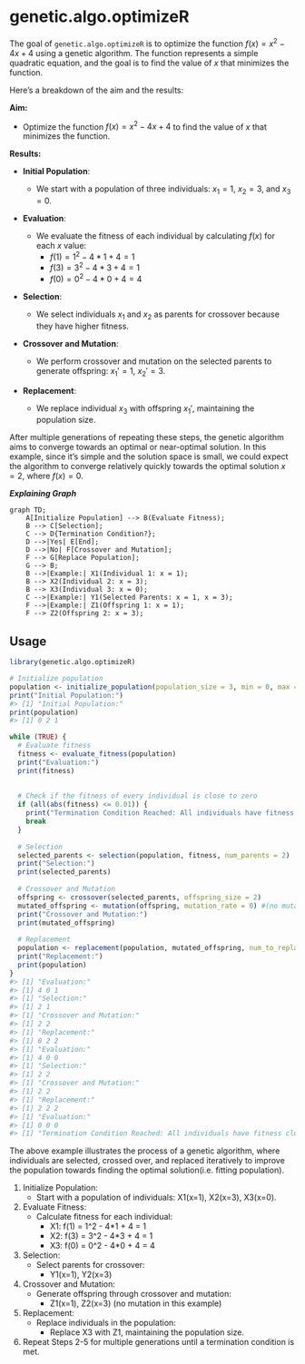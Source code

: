 
<!-- README.md is generated from README.Rmd. Please edit that file -->

# genetic.algo.optimizeR

<!-- badges: start -->
<!-- badges: end -->

The goal of `genetic.algo.optimizeR` is to optimize the function
$f(x) = x^2 - 4x + 4$ using a genetic algorithm. The function represents
a simple quadratic equation, and the goal is to find the value of $x$
that minimizes the function.

Here’s a breakdown of the aim and the results:

**Aim:**

- Optimize the function $f(x) = x^2 - 4x + 4$ to find the value of $x$
  that minimizes the function.

**Results:**

- **Initial Population**:

  - We start with a population of three individuals: $x_1 = 1$,
    $x_2 = 3$, and $x_3 = 0$. <br>

- **Evaluation**:

  - We evaluate the fitness of each individual by calculating $f(x)$ for
    each $x$ value:
    - $f(1) = 1^2 - 4*1 + 4 = 1$
    - $f(3) = 3^2 - 4*3 + 4 = 1$
    - $f(0) = 0^2 - 4*0 + 4 = 4$

- **Selection**:

  - We select individuals $x_1$ and $x_2$ as parents for crossover
    because they have higher fitness.

- **Crossover and Mutation**:

  - We perform crossover and mutation on the selected parents to
    generate offspring: $x_1' = 1$, $x_2' = 3$.

- **Replacement**:

  - We replace individual $x_3$ with offspring $x_1'$, maintaining the
    population size.

After multiple generations of repeating these steps, the genetic
algorithm aims to converge towards an optimal or near-optimal solution.
In this example, since it’s simple and the solution space is small, we
could expect the algorithm to converge relatively quickly towards the
optimal solution $x = 2$, where $f(x) = 0$.

***Explaining Graph***

``` mermaid
graph TD;
    A[Initialize Population] --> B(Evaluate Fitness);
    B --> C[Selection];
    C --> D{Termination Condition?};
    D -->|Yes| E[End];
    D -->|No| F[Crossover and Mutation];
    F --> G[Replace Population];
    G --> B;
    B -->|Example:| X1(Individual 1: x = 1);
    B --> X2(Individual 2: x = 3);
    B --> X3(Individual 3: x = 0);
    C -->|Example:| Y1(Selected Parents: x = 1, x = 3);
    F -->|Example:| Z1(Offspring 1: x = 1);
    F --> Z2(Offspring 2: x = 3);
```

## Usage

``` r
library(genetic.algo.optimizeR)

# Initialize population
population <- initialize_population(population_size = 3, min = 0, max = 3)
print("Initial Population:")
#> [1] "Initial Population:"
print(population)
#> [1] 0 2 1

while (TRUE) {
  # Evaluate fitness
  fitness <- evaluate_fitness(population)
  print("Evaluation:")
  print(fitness)
  
  
  # Check if the fitness of every individual is close to zero
  if (all(abs(fitness) <= 0.01)) {
    print("Termination Condition Reached: All individuals have fitness close to zero.")
    break
  }
  
  # Selection
  selected_parents <- selection(population, fitness, num_parents = 2)
  print("Selection:")
  print(selected_parents)
  
  # Crossover and Mutation
  offspring <- crossover(selected_parents, offspring_size = 2)
  mutated_offspring <- mutation(offspring, mutation_rate = 0) #(no mutation in this example)
  print("Crossover and Mutation:")
  print(mutated_offspring)
  
  # Replacement
  population <- replacement(population, mutated_offspring, num_to_replace = 1)
  print("Replacement:")
  print(population)
}
#> [1] "Evaluation:"
#> [1] 4 0 1
#> [1] "Selection:"
#> [1] 2 1
#> [1] "Crossover and Mutation:"
#> [1] 2 2
#> [1] "Replacement:"
#> [1] 0 2 2
#> [1] "Evaluation:"
#> [1] 4 0 0
#> [1] "Selection:"
#> [1] 2 2
#> [1] "Crossover and Mutation:"
#> [1] 2 2
#> [1] "Replacement:"
#> [1] 2 2 2
#> [1] "Evaluation:"
#> [1] 0 0 0
#> [1] "Termination Condition Reached: All individuals have fitness close to zero."
```

The above example illustrates the process of a genetic algorithm, where
individuals are selected, crossed over, and replaced iteratively to
improve the population towards finding the optimal solution(i.e. fitting
population).

1.  Initialize Population:
    - Start with a population of individuals: X1(x=1), X2(x=3), X3(x=0).
2.  Evaluate Fitness:
    - Calculate fitness for each individual:
      - X1: f(1) = 1^2 - 4\*1 + 4 = 1
      - X2: f(3) = 3^2 - 4\*3 + 4 = 1
      - X3: f(0) = 0^2 - 4\*0 + 4 = 4
3.  Selection:
    - Select parents for crossover:
      - Y1(x=1), Y2(x=3)
4.  Crossover and Mutation:
    - Generate offspring through crossover and mutation:
      - Z1(x=1), Z2(x=3) (no mutation in this example)
5.  Replacement:
    - Replace individuals in the population:
      - Replace X3 with Z1, maintaining the population size.
6.  Repeat Steps 2-5 for multiple generations until a termination
    condition is met.
